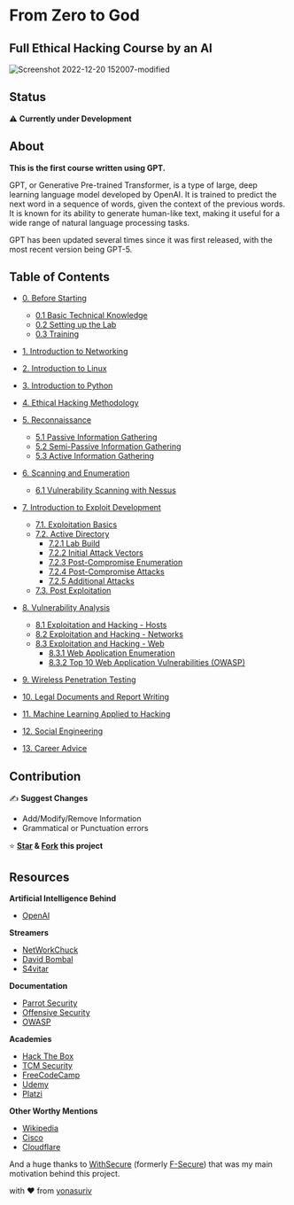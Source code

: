 # From Zero to God

## Full Ethical Hacking Course by an AI

![Screenshot 2022-12-20 152007-modified](https://user-images.githubusercontent.com/59540565/208688779-99e16e50-d604-42fa-a50b-7f675c58f8c3.png)

## Status

⚠️ **Currently under Development**
## About

**This is the first course written using GPT.**

GPT, or Generative Pre-trained Transformer, is a type of large, deep learning language model developed by OpenAI. It is trained to predict the next word in a sequence of words, given the context of the previous words. It is known for its ability to generate human-like text, making it useful for a wide range of natural language processing tasks.

GPT has been updated several times since it was first released, with the most recent version being GPT-5.

## Table of Contents

- [0. Before Starting](https://github.com/yonasuriv/Ethical-Hacking-Full-Course/blob/main/0.%20Before%20Starting.md)
  - [0.1 Basic Technical Knowledge](https://www.underdevelopment.com)
  - [0.2 Setting up the Lab](https://github.com/yonasuriv/Ethical-Hacking-Full-Course/blob/main/1.%20Setting%20up%20the%20Lab.md)
  - [0.3 Training](https://www.underdevelopment.com)

- [1. Introduction to Networking](https://github.com/yonasuriv/Ethical-Hacking-Full-Course/blob/main/2.%20Introduction%20to%20Networking.md)
- [2. Introduction to Linux](https://github.com/yonasuriv/Ethical-Hacking-Full-Course/blob/main/3.%20Introduction%20to%20Linux.md)
- [3. Introduction to Python](https://github.com/yonasuriv/Ethical-Hacking-Full-Course/blob/main/4.%20Introduction%20to%20Python.md)
- [4. Ethical Hacking Methodology](https://www.underdevelopment.com)
- [5. Reconnaissance](https://www.underdevelopment.com)
  - [5.1 Passive Information Gathering](https://www.underdevelopment.com)
  - [5.2 Semi-Passive Information Gathering](https://www.underdevelopment.com)
  - [5.3 Active Information Gathering](https://www.underdevelopment.com)
- [6. Scanning and Enumeration](https://www.underdevelopment.com)
  - [6.1 Vulnerability Scanning with Nessus](https://www.underdevelopment.com)
- [7. Introduction to Exploit Development](https://www.underdevelopment.com)
  - [7.1. Exploitation Basics](https://www.underdevelopment.com)
  - [7.2. Active Directory](https://www.underdevelopment.com)
    - [7.2.1 Lab Build](https://www.underdevelopment.com)
    - [7.2.2 Initial Attack Vectors](https://www.underdevelopment.com)
    - [7.2.3 Post-Compromise Enumeration](https://www.underdevelopment.com)
    - [7.2.4 Post-Compromise Attacks](https://www.underdevelopment.com)
    - [7.2.5 Additional Attacks](https://www.underdevelopment.com)
  - [7.3. Post Exploitation](https://www.underdevelopment.com)
- [8. Vulnerability Analysis](https://www.underdevelopment.com)
  - [8.1 Exploitation and Hacking - Hosts](https://www.underdevelopment.com)
  - [8.2 Exploitation and Hacking - Networks](https://www.underdevelopment.com)
  - [8.3 Exploitation and Hacking - Web](https://www.underdevelopment.com)
    - [8.3.1 Web Application Enumeration](https://www.underdevelopment.com)
    - [8.3.2 Top 10 Web Application Vulnerabilities (OWASP)](https://www.underdevelopment.com)
- [9. Wireless Penetration Testing](https://www.underdevelopment.com)
- [10. Legal Documents and Report Writing](https://www.underdevelopment.com)
- [11. Machine Learning Applied to Hacking](https://www.underdevelopment.com)
- [12. Social Engineering](https://www.underdevelopment.com)
- [13. Career Advice](https://www.underdevelopment.com)

## Contribution

✍️ **Suggest Changes**

- Add/Modify/Remove Information
- Grammatical or Punctuation errors

⭐ **<u>Star</u> & <u>Fork</u> this project**

## Resources

**Artificial Intelligence Behind**

- [OpenAI](https://openai.com/)

**Streamers**

- [NetWorkChuck](https://networkchuck.com/)
- [David Bombal](https://davidbombal.com/)
- [S4vitar](https://www.youtube.com/s4vitar)

**Documentation**

- [Parrot Security](https://parrotsec.org/)
- [Offensive Security](https://www.offensive-security.com/)
- [OWASP](https://owasp.org/)

**Academies**

- [Hack The Box](https://academy.hackthebox.com/)
- [TCM Security](https://academy.tcm-sec.com/)
- [FreeCodeCamp](https://www.freecodecamp.org/learn/)
- [Udemy](https://www.udemy.com/)
- [Platzi](https://platzi.com/)

**Other Worthy Mentions**

- [Wikipedia](https://www.wikipedia.org/)
- [Cisco](https://www.cisco.com/)
- [Cloudflare](https://www.cloudflare.com/learning/)

And a huge thanks to [WithSecure](https://www.withsecure.com/dk-en) (formerly [F-Secure](https://en.wikipedia.org/wiki/F-Secure)) that was my main motivation behind this project.

with ❤️ from [yonasuriv](https://www.yonasuriv.com)
